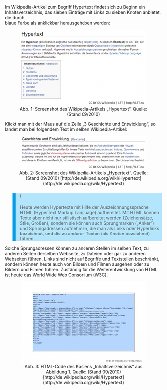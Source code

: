 <!-- filename: 02_Ein_Beispiel.md -->
<!-- title: Ein Beispiel -->

Im Wikipedia-Artikel zum Begriff Hypertext findet sich zu Beginn ein  
Inhaltsverzeichnis, das sieben Einträge mit Links zu sieben Knoten anbietet, die durch  
blaue Farbe als anklickbar herausgehoben werden:

<center><figure>
  <img src="img/1_Screenshot_des_WikipediaArtikels_Hypertext_Quelle_Stand_092010__.jpg" alt="Abb. 1: Screenshot des Wikipedia-Artikels „Hypertext“. Quelle: (Stand 09/2010)  ">
  <figcaption>Abb. 1: Screenshot des Wikipedia-Artikels „Hypertext“. Quelle: (Stand 09/2010)  </figcaption>
</figure></center>


Klickt man mit der Maus auf die Zeile „3 Geschichte und Entwicklung“, so landet man bei folgendem Text im selben Wikipedia-Artikel:

<center><figure>
  <img src="img/2_Screenshot_des_WikipediaArtikels_Hypertext_Quelle_Stand_092010_httpdewikipediaor.jpg" alt="Abb. 2: Screenshot des Wikipedia-Artikels „Hypertext“. Quelle: (Stand 09/2010) [http://de.wikipedia.org/wiki/Hypertext](http://de.wikipedia.org/wiki/Hypertext)">
  <figcaption>Abb. 2: Screenshot des Wikipedia-Artikels „Hypertext“. Quelle: (Stand 09/2010) [http://de.wikipedia.org/wiki/Hypertext](http://de.wikipedia.org/wiki/Hypertext)</figcaption>
</figure></center>


<blockquote style="background: #B3E5FC; border-left: 10px solid #039BE5">

### !

Heute werden Hypertexte mit Hilfe der Auszeichnungssprache HTML (HyperText Markup Language) aufbereitet. Mit HTML können Texte aber nicht nur stilistisch aufbereitet werden (Zeichensätze, Stile, Größen), sondern sie können auch Sprungmarken („Anker“) und Sprungadressen aufnehmen, die man als Links oder Hyperlinks bezeichnet, und die zu anderen Texten (als Knoten bezeichnet) führen.

</blockquote>

Solche Sprungadressen können zu anderen Stellen im selben Text, zu anderen Seiten derselben Webseite, zu Dateien oder gar zu anderen Webseiten führen. Links sind nicht auf Begriffe und Textstellen beschränkt, sondern können heute auch von Bildern und Filmen ausgehen oder zu Bildern und Filmen führen. Zuständig für die Weiterentwicklung von HTML ist heute das World Wide Web Consortium (W3C).

<center><figure>
  <img src="img/3_HTMLCode_des_Kastens_Inhaltsverzeichnis_aus_Abbildung_1_Quelle_Stand_092010_http.png" alt="Abb. 3: HTML-Code des Kastens „Inhaltsverzeichnis“ aus Abbildung 1. Quelle: (Stand 09/2010) [http://de.wikipedia.org/wiki/Hypertext](http://de.wikipedia.org/wiki/Hypertext)">
  <figcaption>Abb. 3: HTML-Code des Kastens „Inhaltsverzeichnis“ aus Abbildung 1. Quelle: (Stand 09/2010) [http://de.wikipedia.org/wiki/Hypertext](http://de.wikipedia.org/wiki/Hypertext)</figcaption>
</figure></center>

